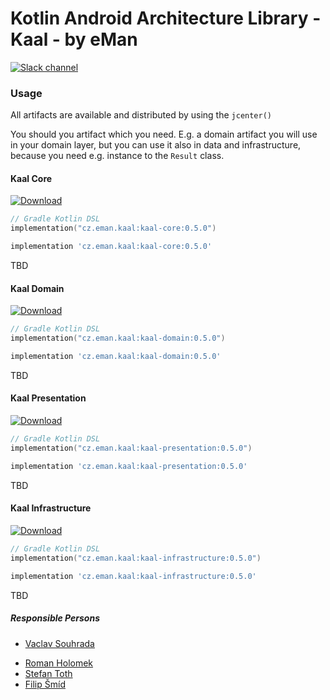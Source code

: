 # Kotlin Android Architecture Library - Kaal - by eMan

[![Slack channel](https://img.shields.io/badge/Chat-Slack-blue.svg)](https://kotlinlang.slack.com/messages/kaal/)

### Usage

All artifacts are available and distributed by using the `jcenter()`

You should you artifact which you need. E.g. a domain artifact you will use in your domain layer, 
but you can use it also in data and infrastructure, because you need e.g. instance to the `Result` class.



#### Kaal Core
[![Download](https://api.bintray.com/packages/emanprague/maven/cz.eman.kaal.core/images/download.svg?version=0.5.0)](https://bintray.com/emanprague/maven/cz.eman.kaal.core/0.5.0/link)

```kotlin
// Gradle Kotlin DSL
implementation("cz.eman.kaal:kaal-core:0.5.0")
```

```groovy
implementation 'cz.eman.kaal:kaal-core:0.5.0'
```

TBD

#### Kaal Domain
[![Download](https://api.bintray.com/packages/emanprague/maven/cz.eman.kaal.domain/images/download.svg?version=0.5.0)](https://bintray.com/emanprague/maven/cz.eman.kaal.domain/0.5.0/link)

```kotlin
// Gradle Kotlin DSL
implementation("cz.eman.kaal:kaal-domain:0.5.0")
```

```groovy
implementation 'cz.eman.kaal:kaal-domain:0.5.0'
```

TBD

#### Kaal Presentation
[![Download](https://api.bintray.com/packages/emanprague/maven/cz.eman.kaal.presentation/images/download.svg?version=0.5.0)](https://bintray.com/emanprague/maven/cz.eman.kaal.presentation/0.5.0/link)

```kotlin
// Gradle Kotlin DSL
implementation("cz.eman.kaal:kaal-presentation:0.5.0")
```

```groovy
implementation 'cz.eman.kaal:kaal-presentation:0.5.0'
```

TBD

#### Kaal Infrastructure
[![Download](https://api.bintray.com/packages/emanprague/maven/cz.eman.kaal.domain/images/download.svg?version=0.5.0)](https://bintray.com/emanprague/maven/cz.eman.kaal.domain/0.5.0/link)

```kotlin
// Gradle Kotlin DSL
implementation("cz.eman.kaal:kaal-infrastructure:0.5.0")
```

```groovy
implementation 'cz.eman.kaal:kaal-infrastructure:0.5.0'
```

TBD

##### Responsible Persons
* [Vaclav Souhrada](mailto:vaclav.souhrada@eman.cz)
- [Roman Holomek](mailto:roman.holomek@eman.cz)
- [Stefan Toth](mailto:stefan.toth@eman.cz)
- [Filip Šmíd](mailto:filip.smid@eman.cz)

